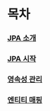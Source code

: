 # 목차

### [JPA 소개](01-JPA_소개/README.md)

### [JPA 시작](02-JPA_시작/README.md)

### [영속성 관리](03-영속성/README.md)

### [엔티티 매핑](04-엔티티_매핑/README.md)

[//]: # (### [연관관계 매핑1]&#40;01-JPA_소개/README.md&#41;)

[//]: # (### [연관관계 매핑2]&#40;01-JPA_소개/README.md&#41;)

[//]: # (### [고급 매핑]&#40;01-JPA_소개/README.md&#41;)

[//]: # (### [프록시와 연관관계 관리]&#40;01-JPA_소개/README.md&#41;)

[//]: # (### [값 타입]&#40;01-JPA_소개/README.md&#41;)

[//]: # ()
[//]: # (## 실습)

[//]: # (### [객체지향 쿼리 언어]&#40;01-JPA_소개/README.md&#41;)

[//]: # (### [웹 애플리케이션]&#40;01-JPA_소개/README.md&#41;)

[//]: # (### [스프링 데이터 JPA]&#40;01-JPA_소개/README.md&#41;)

[//]: # (### [웹 애플리케이션 영속성 관리]&#40;01-JPA_소개/README.md&#41;)

[//]: # (### [컬렉션과 부가 기능]&#40;01-JPA_소개/README.md&#41;)

[//]: # (### [고급 주제와 성능 최적화]&#40;01-JPA_소개/README.md&#41;)

[//]: # (### [트랜잭션과 락, 2차 캐시]&#40;01-JPA_소개/README.md&#41;)
